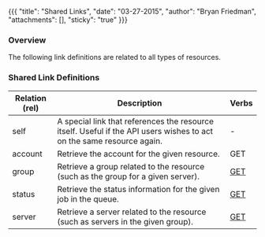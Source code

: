 {{{
  "title": "Shared Links",
  "date": "03-27-2015",
  "author": "Bryan Friedman",
  "attachments": [],
  "sticky": "true"
}}}

### Overview

The following link definitions are related to all types of resources. 

### Shared Link Definitions

| Relation (rel) | Description | Verbs |
| --- | --- | --- |
| self | A special link that references the resource itself. Useful if the API users wishes to act on the same resource again. | - |
| account | Retrieve the account for the given resource. | GET |
| group | Retrieve a group related to the resource (such as the group for a given server). | [GET](../Groups/get-group.md) |
| status | Retrieve the status information for the given job in the queue. | [GET](../Queue/get-status.md) |
| server | Retrieve a server related to the resource (such as servers in the given group). | [GET](../Servers/get-server.md) |
